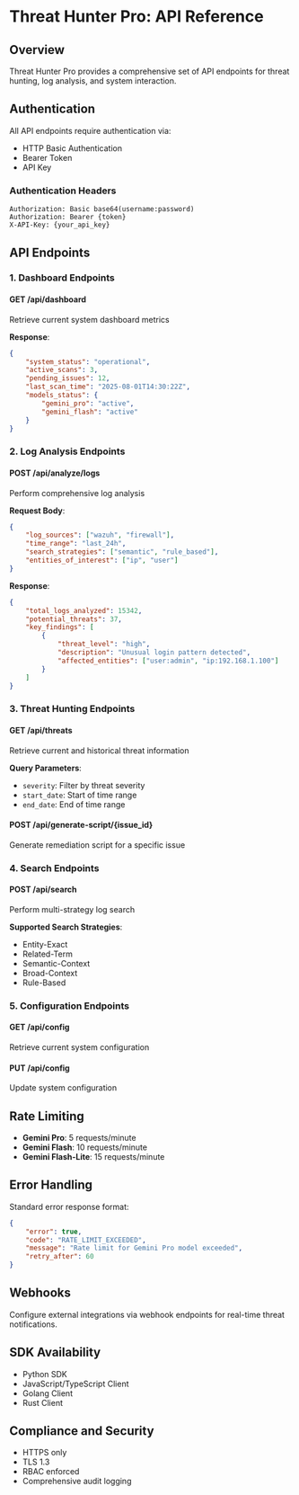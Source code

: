 # Threat Hunter Pro: API Reference

## Overview
Threat Hunter Pro provides a comprehensive set of API endpoints for threat hunting, log analysis, and system interaction.

## Authentication
All API endpoints require authentication via:
- HTTP Basic Authentication
- Bearer Token
- API Key

### Authentication Headers
```
Authorization: Basic base64(username:password)
Authorization: Bearer {token}
X-API-Key: {your_api_key}
```

## API Endpoints

### 1. Dashboard Endpoints

#### GET /api/dashboard
Retrieve current system dashboard metrics

**Response**:
```json
{
    "system_status": "operational",
    "active_scans": 3,
    "pending_issues": 12,
    "last_scan_time": "2025-08-01T14:30:22Z",
    "models_status": {
        "gemini_pro": "active",
        "gemini_flash": "active"
    }
}
```

### 2. Log Analysis Endpoints

#### POST /api/analyze/logs
Perform comprehensive log analysis

**Request Body**:
```json
{
    "log_sources": ["wazuh", "firewall"],
    "time_range": "last_24h",
    "search_strategies": ["semantic", "rule_based"],
    "entities_of_interest": ["ip", "user"]
}
```

**Response**:
```json
{
    "total_logs_analyzed": 15342,
    "potential_threats": 37,
    "key_findings": [
        {
            "threat_level": "high",
            "description": "Unusual login pattern detected",
            "affected_entities": ["user:admin", "ip:192.168.1.100"]
        }
    ]
}
```

### 3. Threat Hunting Endpoints

#### GET /api/threats
Retrieve current and historical threat information

**Query Parameters**:
- `severity`: Filter by threat severity
- `start_date`: Start of time range
- `end_date`: End of time range

#### POST /api/generate-script/{issue_id}
Generate remediation script for a specific issue

### 4. Search Endpoints

#### POST /api/search
Perform multi-strategy log search

**Supported Search Strategies**:
- Entity-Exact
- Related-Term
- Semantic-Context
- Broad-Context
- Rule-Based

### 5. Configuration Endpoints

#### GET /api/config
Retrieve current system configuration

#### PUT /api/config
Update system configuration

## Rate Limiting
- **Gemini Pro**: 5 requests/minute
- **Gemini Flash**: 10 requests/minute
- **Gemini Flash-Lite**: 15 requests/minute

## Error Handling
Standard error response format:
```json
{
    "error": true,
    "code": "RATE_LIMIT_EXCEEDED",
    "message": "Rate limit for Gemini Pro model exceeded",
    "retry_after": 60
}
```

## Webhooks
Configure external integrations via webhook endpoints for real-time threat notifications.

## SDK Availability
- Python SDK
- JavaScript/TypeScript Client
- Golang Client
- Rust Client

## Compliance and Security
- HTTPS only
- TLS 1.3
- RBAC enforced
- Comprehensive audit logging